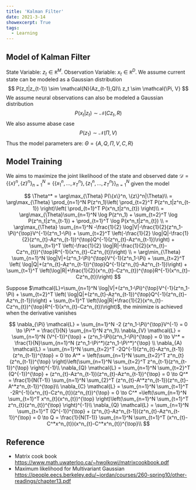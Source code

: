 ```yaml
---
title: 'Kalman Filter'
date: 2021-3-14
showexcerpt: True
tags:
  - Learning
---
```


## Model of Kalman Filter
State Variable: $z_t\in \mathtt{R}^M$. Observation Variable: $x_t \in \mathtt{R}^D$.
We assume current state can be modeled as a Gaussian distribution
$$
P(z_t|z_{t-1}) \sim \mathcal{N}(Az_{t-1},Q)\\
z_t \sim \mathcal{\Pi, V}
$$
We assume neural observations can also be modeled a Gaussian distribution
$$
P(x_t|z_{t}) \sim \mathcal{N}(Cz_{t},R)
$$
We also assume abase case
$$
P(z_{1}) \sim \mathcal{N}(\Pi,V)
$$
Thus the model parameters are: $\Theta=\{A,Q,\Pi,V,C,R\}$

## Model Training
We aims to maximize the joint likelihood of the state and observed date $\mathcal{D}=\{\{x\}^n, \{z\}^n\}_{n=1}^N=\{\{x_1^n, \dots, x_T^n\}, \{z_1^n, \dots, z_T^n\}\}_{n=1}^N$ given the model

$$
\Theta^*  = \arg\max_{\Theta} P(\{x\}^n, \{z\}^n|\Theta)\\
= \arg\max_{\Theta} \prod_{n=1}^N P(z^n_1)\left( \prod_{t=2}^T P(z^n_t|z^n_{t-1}) \right)\left( \prod_{t=1}^T P(x^n_t|z^n_{t}) \right)\\
= \arg\max_{\Theta}\sum_{n=1}^N \log P(z^n_1) + \sum_{t=2}^T \log  P(z^n_t|z^n_{t-1}) + \prod_{t=1}^T \log P(x^n_t|z^n_{t}) \\
= \arg\max_{\Theta} \sum_{n=1}^N -\frac{1}{2} \log|V|-\frac{1}{2}(z^n_1-\Pi)^{\top}V^{-1}(z^n_1-\Pi) + \sum_{t=2}^T \left(-\frac{1}{2} \log|Q|-\frac{1}{2}(z^n_{t}-Az^n_{t-1})^{\top}Q^{-1}(z^n_{t}-Az^n_{t-1})\right) + \sum_{t=1}^T \left(-\frac{1}{2} \log|R|-\frac{1}{2}(x^n_{t}-Cz^n_{t})^{\top}R^{-1}(x^n_{t}-Cz^n_{t})\right) \\
= \arg\min_{\Theta} \sum_{n=1}^N  \log|V|+(z^n_1-\Pi)^{\top}V^{-1}(z^n_1-\Pi) + \sum_{t=2}^T \left( \log|Q|+(z^n_{t}-Az^n_{t-1})^{\top}Q^{-1}(z^n_{t}-Az^n_{t-1})\right) + \sum_{t=1}^T \left(\log|R|+\frac{1}{2}(x^n_{t}-Cz^n_{t})^{\top}R^{-1}(x^n_{t}-Cz^n_{t})\right) 
$$

Suppose $\mathcal{L}=\sum_{n=1}^N \log|V|+(z^n_1-\Pi)^{\top}V^{-1}(z^n_1-\Pi) + \sum_{t=2}^T \left( \log|Q|+(z^n_{t}-Az^n_{t-1})^{\top}Q^{-1}(z^n_{t}-Az^n_{t-1})\right) + \sum_{t=1}^T \left(\log|R|+\frac{1}{2}(x^n_{t}-Cz^n_{t})^{\top}R^{-1}(x^n_{t}-Cz^n_{t})\right)$, the minimize is achieved when the derivative vanishes

$$
\nabla_{\Pi} \mathcal{L}  = \sum_{n=1}^N -2 (z^n_1-\Pi)^{\top}V^{-1} = 0 \to \Pi^* = \frac{1}{N} \sum_{n=1}^N z^n_1\\
\nabla_{V} \mathcal{L}  = \sum_{n=1}^N (V^{-1})^{\top} + (z^n_1-\Pi)(z^n_1-\Pi)^{\top} = 0 \to V^* = \frac{1}{N}\sum_{n=1}^N  (z^n_1-\Pi^*)(z^n_1-\Pi^*)^{\top}  \\
\nabla_{A} \mathcal{L}  = \sum_{n=1}^N \sum_{t=2}^T -2Q^{-1}(z^n_{t}-Az^n_{t-1})(z^n_{t-1})^{\top} = 0 \to A^* = \left(\sum_{n=1}^N \sum_{t=2}^T z^n_{t}(z^n_{t-1})^{\top} \right)\left(\sum_{n=1}^N \sum_{t=2}^T z^n_{t-1}(z^n_{t-1})^{\top} \right)^{-1}\\
\nabla_{Q} \mathcal{L}  = \sum_{n=1}^N \sum_{t=2}^T (Q^{-1})^{\top} + (z^n_{t}-Az^n_{t-1})(z^n_{t}-Az^n_{t-1})^{\top} = 0 \to Q^* = \frac{1}{N(T-1)} \sum_{n=1}^N \sum_{2}^T (z^n_{t}-A^*z^n_{t-1})(z^n_{t}-A^*z^n_{t-1})^{\top}\\
\nabla_{C} \mathcal{L}  = \sum_{n=1}^N \sum_{t=1}^T -2R^{-1}(x^n_{t}-Cz^n_{t})(z^n_{t})^{\top} = 0 \to C^* =\left(\sum_{n=1}^N \sum_{t=1}^T x^n_{t}(x^n_{t})^{\top} \right)\left(\sum_{n=1}^N \sum_{t=1}^T z^n_{t}(z^n_{t})^{\top} \right)^{-1}\\
\nabla_{Q} \mathcal{L}  = \sum_{n=1}^N \sum_{t=1}^T (Q^{-1})^{\top} + (z^n_{t}-Az^n_{t-1})(z^n_{t}-Az^n_{t-1})^{\top} = 0 \to Q = \frac{1}{N(T-1)} \sum_{n=1}^N \sum_{t=1}^T (x^n_{t}-C^*x^n_{t})(x^n_{t}-C^*x^n_{t})^{\top}\\
$$

## Reference
- Matrix cook book https://www.math.uwaterloo.ca/~hwolkowi/matrixcookbook.pdf
- Maximum likelihood for Multivariant Gaussian https://people.eecs.berkeley.edu/~jordan/courses/260-spring10/other-readings/chapter13.pdf